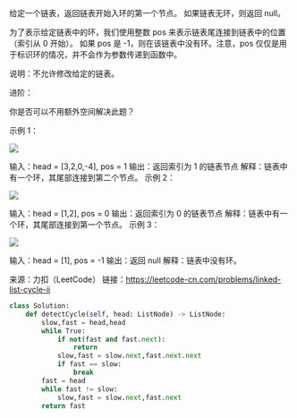 给定一个链表，返回链表开始入环的第一个节点。 如果链表无环，则返回 null。

为了表示给定链表中的环，我们使用整数 pos 来表示链表尾连接到链表中的位置（索引从 0 开始）。 如果 pos 是 -1，则在该链表中没有环。注意，pos 仅仅是用于标识环的情况，并不会作为参数传递到函数中。

说明：不允许修改给定的链表。

进阶：

你是否可以不用额外空间解决此题？
 

示例 1：

![](https://assets.leetcode-cn.com/aliyun-lc-upload/uploads/2018/12/07/circularlinkedlist.png)

输入：head = [3,2,0,-4], pos = 1
输出：返回索引为 1 的链表节点
解释：链表中有一个环，其尾部连接到第二个节点。
示例 2：

![](https://assets.leetcode-cn.com/aliyun-lc-upload/uploads/2018/12/07/circularlinkedlist_test2.png)


输入：head = [1,2], pos = 0
输出：返回索引为 0 的链表节点
解释：链表中有一个环，其尾部连接到第一个节点。
示例 3：

![](https://assets.leetcode-cn.com/aliyun-lc-upload/uploads/2018/12/07/circularlinkedlist_test3.png)

输入：head = [1], pos = -1
输出：返回 null
解释：链表中没有环。

来源：力扣（LeetCode）
链接：https://leetcode-cn.com/problems/linked-list-cycle-ii

```python
class Solution:
    def detectCycle(self, head: ListNode) -> ListNode:
        slow,fast = head,head
        while True:
            if not(fast and fast.next):
                return
            slow,fast = slow.next,fast.next.next
            if fast == slow:
                break
        fast = head
        while fast != slow:
            slow,fast = slow.next,fast.next
        return fast

```